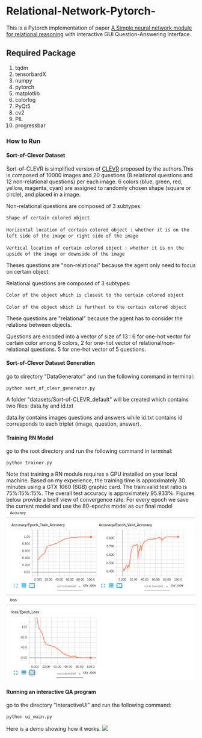 # Relational-Network-Pytorch-
This is a Pytorch implementation of paper [A Simple neural network module for relational reasoning](https://arxiv.org/pdf/1706.01427.pdf) with interactive GUI Question-Answering Interface.

## Required Package
1. tqdm
2. tensorbardX
3. numpy
4. pytorch
5. matplotlib
6. colorlog
7. PyQt5
8. cv2
9. PIL
10. progressbar


### How to Run

#### Sort-of-Clevor Dataset 
Sort-of-CLEVR is simplified version of [CLEVR](http://cs.stanford.edu/people/jcjohns/clevr/) proposed by the authors.This is composed of 10000 images and 20 questions (8 relational questions and 12 non-relational questions) per each image. 6 colors (blue, green, red, yellow, magenta, cyan) are assigned to randomly chosen shape (square or circle), and placed in a image.

Non-relational questions are composed of 3 subtypes:

    Shape of certain colored object

    Horizontal location of certain colored object : whether it is on the left side of the image or right side of the image

    Vertical location of certain colored object : whether it is on the upside of the image or downside of the image

Theses questions are "non-relational" because the agent only need to focus on certain object.

Relational questions are composed of 3 subtypes:

    Color of the object which is closest to the certain colored object

    Color of the object which is furthest to the certain colored object

These questions are "relational" because the agent has to consider the relations between objects.

Questions are encoded into a vector of size of 13 : 6 for one-hot vector for certain color among 6 colors, 2 for one-hot vector of relational/non-relational questions. 5 for one-hot vector of 5 questions.

#### Sort-of-Clevor Dataset Generation

go to directory "DataGenerator" and run the following command in terminal:

    python sort_of_clevr_generator.py
    
A folder "datasets/Sort-of-CLEVR_default" will be created which contains two files: data.hy and id.txt

data.hy contains images questions and answers while id.txt contains id corresponds to each triplet (image, question, answer).

#### Training RN Model 
go to the root directory and run the following command in terminal:
    
    python trainer.py
   
Note that training a RN module requires a GPU installed on your local machine. Based on my experience, the training time is approximately 30 minutes using a GTX 1060 (6GB) graphic card. The train:valid:test ratio is 75%:15%:15%. The overall test accuracy is approximately 95.933%.
Figures below provide a breif view of convergence rate. For every epoch we save the current model and use the 80-epochs model as our final model
![](https://github.com/AlenUbuntu/Relational-Network-Pytorch/blob/master/project/res.png)
#### Running an interactive QA program
go to the directory "InteractiveUI" and run the following command:

    python ui_main.py
  
Here is a demo showing how it works.
![](https://github.com/AlenUbuntu/Relational-Network-Pytorch-/blob/master/project/test.gif)
